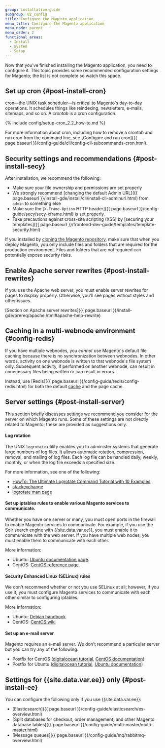 ```yaml
---
group: installation-guide
subgroup: 02_config
title: Configure the Magento application
menu_title: Configure the Magento application
menu_node: parent
menu_order: 2
functional_areas:
  - Install
  - System
  - Setup
---
```


Now that you've finished installing the Magento application, you need to configure it. This topic provides some recommended configuration settings for Magento; the list is not complete so watch this space.

## Set up cron {#post-install-cron}

cron&mdash;the UNIX task scheduler&mdash;is critical to Magento's day-to-day operations. It schedules things like reindexing, newsletters, e-mails, sitemaps, and so on. A *crontab* is a cron configuration.

{% include config/setup-cron_2.2_how-to.md %}

For more information about cron, including how to remove a crontab and run cron from the command line, see [Configure and run cron]({{ page.baseurl }}/config-guide/cli/config-cli-subcommands-cron.html).

## Security settings and recommendations {#post-install-secy}

After installation, we recommend the following:

*	Make sure your file ownership and permissions are set properly
*	We strongly recommend [changing the default Admin URL]({{ page.baseurl }}/install-gde/install/cli/install-cli-adminurl.html) from `admin` to something else
*	Make sure the [`X-Frame-Option` HTTP header]({{ page.baseurl }}/config-guide/secy/secy-xframe.html) is set properly.
*	Take precautions against cross-site scripting (XSS) by [securing your templates]({{ page.baseurl }}/frontend-dev-guide/templates/template-security.html)
<!-- Set up roles and restricted users (Admin) -->

If you installed by [cloning the Magento repository]({{page.baseurl}}/install-gde/prereq/dev_install.html), make sure that when you deploy Magento, you only include files and folders that are required for the production environment. Files and folders that are not required can potentially expose security risks.

## Enable Apache server rewrites {#post-install-rewrites}

If you use the Apache web server, you must enable server rewrites for pages to display properly. Otherwise, you'll see pages without styles and other issues.

[Section on Apache server rewrites]({{ page.baseurl }}/install-gde/prereq/apache.html#apache-help-rewrite)

## Caching in a multi-webnode environment {#config-redis}

If you have multiple webnodes, you *cannot* use Magento's default file caching because there is no synchronization between webnodes. In other words, activity on one webnode is written to that webnode's file system only. Subsequent activity, if performed on another webnode, can result in unnecessary files being written or can result in errors.

Instead, use [Redis]({{ page.baseurl }}/config-guide/redis/config-redis.html) for both the default [cache](https://glossary.magento.com/cache) and the page cache.

## Server settings {#post-install-server}

This section briefly discusses settings we recommend you consider for the server on which Magento runs. Some of these settings are not directly related to Magento; these are provided as suggestions only.

#### Log rotation

The UNIX `logrotate` utility enables you to administer systems that generate large numbers of log files.  It allows automatic rotation, compression, removal, and mailing of log files.  Each log file can be handled daily, weekly, monthly, or when the log file exceeds a specified size.

For more information, see one of the following:

*	[HowTo: The Ultimate Logrotate Command Tutorial with 10 Examples](https://www.thegeekstuff.com/2010/07/logrotate-examples)
*	[stackexchange](http://unix.stackexchange.com/questions/85662/how-to-properly-automatically-manually-rotate-log-files-for-production-rails-app)
*	[logrotate man page](http://linuxconfig.org/logrotate-8-manual-page)

#### Set up iptables rules to enable various Magento services to communicate.

Whether you have one server or many, you must open ports in the firewall to enable Magento services to communicate. For example, if you use the Solr search engine with {{site.data.var.ee}}, you must enable it to communicate with the web server. If you have multiple web nodes, you must enable them to communicate with each other.

More information:

*	Ubuntu: [Ubuntu documentation page](https://help.ubuntu.com/community/IptablesHowTo).
*	CentOS: [CentOS reference page](http://wiki.centos.org/HowTos/Network/IPTables).

#### Security Enhanced Linux (SELinux) rules

We don't recommend whether or not you use SELinux at all; however, if you use it, you must configure Magento services to communicate with each other similar to configuring iptables.

More information:

*	Ubuntu: [Debian handbook](https://debian-handbook.info/browse/stable/sect.selinux.html)
*	CentOS: [CentOS wiki](https://wiki.centos.org/HowTos/SELinux)

#### Set up an e-mail server

Magento requires an e-mail server. We don't recommend a particular server but you can try any of the following:

*	Postfix for CentOS ([digitalocean tutorial](https://www.digitalocean.com/community/tutorials/how-to-install-postfix-on-centos-6), [CentOS documentation](https://www.centos.org))
*	Postfix for Ubuntu ([digitalocean tutorial](https://www.digitalocean.com/community/tutorials/how-to-install-and-setup-postfix-on-ubuntu-14-04), [Ubuntu documentation](https://help.ubuntu.com/community/MailServer))

## Settings for {{site.data.var.ee}} only {#post-install-ee}

You can configure the following only if you use {{site.data.var.ee}}:

*	[Elasticsearch]({{ page.baseurl }}/config-guide/elasticsearch/es-overview.html)
*	[Split databases for checkout, order management, and other Magento database tables]({{ page.baseurl }}/config-guide/multi-master/multi-master.html)
*	[Message queues]({{ page.baseurl }}/config-guide/mq/rabbitmq-overview.html)
